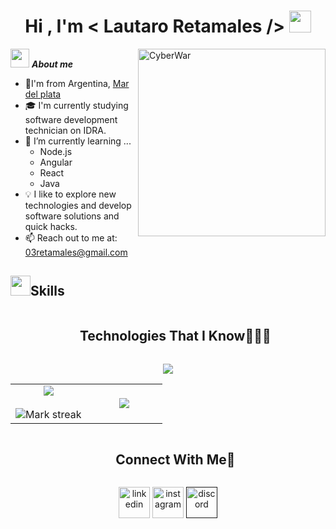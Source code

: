 <h1 align="center"><b>Hi , I'm < Lautaro Retamales /> </b><img src="https://media.giphy.com/media/hvRJCLFzcasrR4ia7z/giphy.gif" width="35"></h1>

<!--About me start-->

<img align="right" width=300px alt="CyberWar" src="https://media0.giphy.com/media/v1.Y2lkPTc5MGI3NjExZmxnbDIxZGxuODV4aGI2Z25oN25zbmw2NjM5eGhoZ3NvbWc1amppMSZlcD12MV9pbnRlcm5hbF9naWZfYnlfaWQmY3Q9Zw/l4JyOBy881wwYH18A/giphy.webp" />

<img src="https://media.giphy.com/media/VdoIFLsMIlwzfKD520/giphy.gif?cid=790b7611tf8yrfp6upyns4mq2yhly90abuz0rjesrbiqhq91&ep=v1_stickers_search&rid=giphy.gif&ct=s" width="30px">&nbsp;***About me***
- 📍I'm from Argentina, <a href="https://www.google.com/maps/place/Mar+del+Plata,+Provincia+de+Buenos+Aires/data=!4m2!3m1!1s0x9584d94d19d34209:0xdd9670804bfed126?sa=X&ved=1t:242&ictx=111">Mar del plata</a>
- 🎓 I'm currently studying software development technician on IDRA. 
- 🌱 I’m currently learning ...
  - Node.js
  - Angular
  - React
  - Java
- 💡 I like to explore new technologies and develop software solutions and quick hacks.
- 📫 Reach out to me at: <a href="03retamales@gmail.com">03retamales@gmail.com</a>
<!--About me end-->
<!--Skills start-->
<h2><img src = "https://media2.giphy.com/media/QssGEmpkyEOhBCb7e1/giphy.gif?cid=ecf05e47a0n3gi1bfqntqmob8g9aid1oyj2wr3ds3mg700bl&rid=giphy.gif" width = 32px>Skills </h2> 

<div id="user-content-toc">
  <ul align="center">
    <summary><h2 style="display: inline-block">Technologies That I Know👨🏻‍💻</h2></summary>
  </ul>
</div>
<!--tech stack icons-->
<p align="center">
  <a href="https://skillicons.dev">
    <img src="https://skillicons.dev/icons?i=git,css,discord,postgres,prisma,express,github,html,java,js,mysql,nodejs,postman,react,ts,vscode,=14" />
  </a>
</p>
<!--Skills end-->


<!--- stats & Trophy (start) -->
<p align="center">
  <!--- stats (start) -->
<table align="center">
<tr border="none">
<td width="50%" align="center">
  
  <img  align="center"  src="https://github-readme-stats.vercel.app/api?username=Lauchx&theme=dark&show_icons=true&count_private=true" />
  <br></br>
  <img  title="🔥 Get streak stats for your profile at git.io/streak-stats" alt="Mark streak" src="https://github-readme-streak-stats.domelab.com/?user=Lauchx&theme=dark&hide_border=false" /> 
</td>

<td width="50%" align="center">

  <img  align="center"  src="https://github-readme-stats.anuraghazra1.vercel.app/api/top-langs/?user=Lauchx&theme=dark&hide_border=false&no-bg=true&no-frame=true&langs_count=10"/>
  
  </td>
</tr>
</table>
<!--- stats (end) -->

<!-- Connect with me -->
<!--h2 without bottom border-->
<div id="user-content-toc">
  <ul align="center">
    <summary><h2 style="display: inline-block">Connect With Me🤝</h2></summary>
  </ul>
</div>

<!--icons and links-->
<p align="center">
<a href="https://www.linkedin.com/in/lautaro-retamales-a316ba2b8/" target="blank"><img align="center" src="https://skillicons.dev/icons?i=linkedin" alt="linkedin" height="50" width="50" /></a> 
<a href="https://www.instagram.com/lauchx.03/" target="blank"><img align="center" src="https://skillicons.dev/icons?i=instagram" alt="instagram" height="50" width="50" /></a>
<a href="" target="blank"><img align="center" src="https://skillicons.dev/icons?i=discord" alt="discord" height="50" width="50" /></a>
  
</p>
